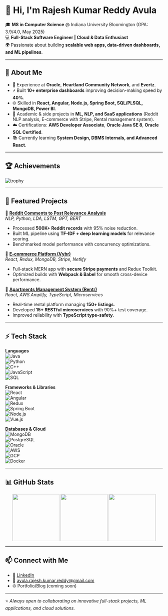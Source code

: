 # 👋 Hi, I'm Rajesh Kumar Reddy Avula  

🎓 **MS in Computer Science** @ Indiana University Bloomington (GPA: 3.9/4.0, May 2025)  
💻 **Full-Stack Software Engineer | Cloud & Data Enthusiast**  
🌍 Passionate about building **scalable web apps, data-driven dashboards, and ML pipelines**.  

---

## 🚀 About Me  

- 💼 Experience at **Oracle**, **Heartland Community Network**, and **Evertz**.  
- ⚡ Built **10+ enterprise dashboards** improving decision-making speed by **40%**.  
- 🌐 Skilled in **React, Angular, Node.js, Spring Boot, SQL/PLSQL, MongoDB, Power BI**.  
- 🔬 Academic & side projects in **ML, NLP, and SaaS applications** (Reddit NLP analysis, E-commerce with Stripe, Rental management system).  
- ☁️ Certifications: **AWS Developer Associate**, **Oracle Java SE 8**, **Oracle SQL Certified**.  
- 📚 Currently learning **System Design, DBMS Internals, and Advanced React**.  

---

## 🏆 Achievements  

![trophy](https://github-profile-trophy.vercel.app/?username=Rajesh112k&theme=onedark&row=1)  

---

## 📌 Featured Projects  

🔹 **[Reddit Comments to Post Relevance Analysis](#)**  
*NLP, Python, LDA, LSTM, GPT, BERT*  
- Processed **500K+ Reddit records** with 95% noise reduction.  
- Built ML pipeline using **TF-IDF + deep learning models** for relevance scoring.  
- Benchmarked model performance with concurrency optimizations.  

🔹 **[E-commerce Platform (Vybr)](#)**  
*React, Redux, MongoDB, Stripe, Netlify*  
- Full-stack MERN app with **secure Stripe payments** and Redux Toolkit.  
- Optimized builds with **Webpack & Babel** for smooth cross-device performance.  

🔹 **[Apartments Management System (Rentr)](#)**  
*React, AWS Amplify, TypeScript, Microservices*  
- Real-time rental platform managing **150+ listings**.  
- Developed **15+ RESTful microservices** with 90%+ test coverage.  
- Improved reliability with **TypeScript type-safety**.  

---

## ⚡ Tech Stack  

**Languages**  
![Java](https://img.shields.io/badge/Java-007396?logo=java&logoColor=white)  
![Python](https://img.shields.io/badge/Python-3776AB?logo=python&logoColor=white)  
![C++](https://img.shields.io/badge/C++-00599C?logo=cplusplus&logoColor=white)  
![JavaScript](https://img.shields.io/badge/JavaScript-F7DF1E?logo=javascript&logoColor=black)  
![SQL](https://img.shields.io/badge/SQL-003B57?logo=databricks&logoColor=white)  

**Frameworks & Libraries**  
![React](https://img.shields.io/badge/React-61DAFB?logo=react&logoColor=black)  
![Angular](https://img.shields.io/badge/Angular-DD0031?logo=angular&logoColor=white)  
![Redux](https://img.shields.io/badge/Redux-764ABC?logo=redux&logoColor=white)  
![Spring Boot](https://img.shields.io/badge/SpringBoot-6DB33F?logo=springboot&logoColor=white)  
![Node.js](https://img.shields.io/badge/Node.js-339933?logo=node.js&logoColor=white)  
![Vue.js](https://img.shields.io/badge/Vue.js-4FC08D?logo=vue.js&logoColor=white)  

**Databases & Cloud**  
![MongoDB](https://img.shields.io/badge/MongoDB-47A248?logo=mongodb&logoColor=white)  
![PostgreSQL](https://img.shields.io/badge/PostgreSQL-336791?logo=postgresql&logoColor=white)  
![Oracle](https://img.shields.io/badge/Oracle-F80000?logo=oracle&logoColor=white)  
![AWS](https://img.shields.io/badge/AWS-232F3E?logo=amazon-aws&logoColor=white)  
![GCP](https://img.shields.io/badge/GCP-4285F4?logo=googlecloud&logoColor=white)  
![Docker](https://img.shields.io/badge/Docker-2496ED?logo=docker&logoColor=white)  

---

## 📊 GitHub Stats  

<p align="center">
  <img src="https://github-readme-stats.vercel.app/api?username=Rajesh112k&show_icons=true&theme=radical" height="150"/>  
  <img src="https://github-readme-stats.vercel.app/api/top-langs/?username=Rajesh112k&layout=compact&theme=radical" height="150"/>  
  <img src="https://github-readme-streak-stats.herokuapp.com/?user=Rajesh112k&theme=radical" height="150"/>  
</p>  

---

## 📫 Connect with Me  

- 💼 [LinkedIn](https://www.linkedin.com/in/rajeshkumar112k)  
- 📧 avula.rajesh.kumar.reddy@gmail.com  
- 🌐 Portfolio/Blog (coming soon)  

---

⭐️ *Always open to collaborating on innovative full-stack projects, ML applications, and cloud solutions.*  
